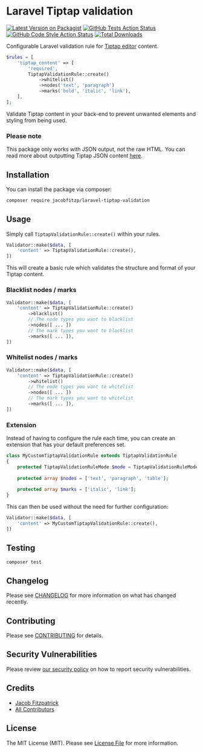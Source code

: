 # Laravel Tiptap validation

[![Latest Version on Packagist](https://img.shields.io/packagist/v/jacobfitzp/laravel-tiptap-validation.svg?style=flat-square)](https://packagist.org/packages/jacobfitzp/laravel-tiptap-validation)
[![GitHub Tests Action Status](https://img.shields.io/github/actions/workflow/status/jacobfitzp/laravel-tiptap-validation/run-tests.yml?branch=main&label=tests&style=flat-square)](https://github.com/jacobfitzp/laravel-tiptap-validation/actions?query=workflow%3Arun-tests+branch%3Amain)
[![GitHub Code Style Action Status](https://img.shields.io/github/actions/workflow/status/jacobfitzp/laravel-tiptap-validation/fix-php-code-style-issues.yml?branch=main&label=code%20style&style=flat-square)](https://github.com/jacobfitzp/laravel-tiptap-validation/actions?query=workflow%3A"Fix+PHP+code+style+issues"+branch%3Amain)
[![Total Downloads](https://img.shields.io/packagist/dt/jacobfitzp/laravel-tiptap-validation.svg?style=flat-square)](https://packagist.org/packages/jacobfitzp/laravel-tiptap-validation)

Configurable Laravel validation rule for [Tiptap editor](https://tiptap.dev/) content.

```php
$rules = [
    'tiptap_content' => [
        'required',
        TiptapValidationRule::create()
            ->whitelist()
            ->nodes('text', 'paragraph')
            ->marks('bold', 'italic', 'link'),
    ],
];
```

Validate Tiptap content in your back-end to prevent unwanted elements and styling from being used.

### Please note

This package only works with JSON output, not the raw HTML. You can read more about outputting Tiptap JSON content [here](https://tiptap.dev/guide/output#option-1-json).

## Installation

You can install the package via composer:

```bash
composer require jacobfitzp/laravel-tiptap-validation
```

## Usage

Simply call `TiptapValidationRule::create()` within your rules.

```php
Validator::make($data, [
    'content' => TiptapValidationRule::create(),
])
```

This will create a basic rule which validates the structure and format of your Tiptap content.

### Blacklist nodes / marks

```php
Validator::make($data, [
    'content' => TiptapValidationRule::create()
        ->blacklist()
        // The node types you want to blacklist
        ->nodes([ ... ])
        // The mark types you want to blacklist
        ->marks([ ... ]),
])
```

### Whitelist nodes / marks

```php
Validator::make($data, [
    'content' => TiptapValidationRule::create()
        ->whitelist()
        // The node types you want to whitelist
        ->nodes([ ... ])
        // The mark types you want to whitelist
        ->marks([ ... ]),
])
```

###  Extension

Instead of having to configure the rule each time, you can create an extension that has your default preferences set.

```php
class MyCustomTiptapValidationRule extends TiptapValidationRule
{
    protected TiptapValidationRuleMode $mode = TiptapValidationRuleMode::WHITELIST;
    
    protected array $nodes = ['text', 'paragraph', 'table'];
    
    protected array $marks = ['italic', 'link'];
}
```

This can then be used without the need for further configuration:

```php
Validator::make($data, [
    'content' => MyCustomTiptapValidationRule::create(),
])
```

## Testing

```bash
composer test
```

## Changelog

Please see [CHANGELOG](CHANGELOG.md) for more information on what has changed recently.

## Contributing

Please see [CONTRIBUTING](CONTRIBUTING.md) for details.

## Security Vulnerabilities

Please review [our security policy](../../security/policy) on how to report security vulnerabilities.

## Credits

- [Jacob Fitzpatrick](https://github.com/JacobFitzp)
- [All Contributors](../../contributors)

## License

The MIT License (MIT). Please see [License File](LICENSE.md) for more information.
